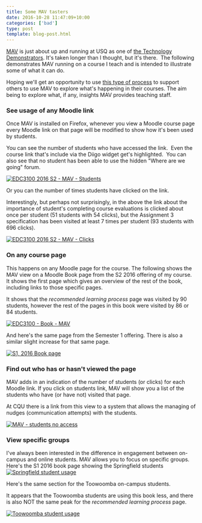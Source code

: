 ```yaml
---
title: Some MAV tasters
date: 2016-10-28 11:47:09+10:00
categories: ['bad']
type: post
template: blog-post.html
---
```

[MAV](https://github.com/damoclark/mav-enterprise) is just about up and running at USQ as one of [the Technology Demonstrators](https://www.usq.edu.au/learning-teaching/demonstrators/about). It's taken longer than I thought, but it's there.  The following demonstrates MAV running on a course I teach and is intended to illustrate some of what it can do.

Hoping we'll get an opportunity to use [this type of process](/blog2/2016/09/08/making-course-activity-more-transparent-a-proposed-use-of-mav/#using) to support others to use MAV to explore what's happening in their courses. The aim being to explore what, if any, insights MAV provides teaching staff.

### See usage of any Moodle link

Once MAV is installed on Firefox, whenever you view a Moodle course page every Moodle link on that page will be modified to show how it's been used by students.

You can see the number of students who have accessed the link.  Even the course link that's include via the Diigo widget get's highlighted.  You can also see that no student has been able to use the hidden "Where are we going" forum.

[![EDC3100 2016 S2 - MAV - Students](images/30308832290_0a50493e94_z.jpg)](https://www.flickr.com/photos/david_jones/30308832290/in/dateposted-public/ "EDC3100 2016 S2 - MAV - Students")

Or you can the number of times students have clicked on the link.

Interestingly, but perhaps not surprisingly, in the above the link about the importance of student's completing course evaluations is clicked about once per student (51 students with 54 clicks), but the Assignment 3 specification has been visited at least 7 times per student (93 students with 696 clicks).

[![EDC3100 2016 S2 - MAV - Clicks](images/29976969954_ca9313f2e7_z.jpg)](https://www.flickr.com/photos/david_jones/29976969954/in/dateposted-public/ "EDC3100 2016 S2 - MAV - Clicks")

### On any course page

This happens on any Moodle page for the course. The following shows the MAV view on a Moodle Book page from the S2 2016 offering of my course. It shows the first page which gives an overview of the rest of the book, including links to those specific pages.

It shows that the _recommended learning process_ page was visited by 90 students, however the rest of the pages in this book were visited by 86 or 84 students.

[![EDC3100 - Book - MAV](images/30491845652_441b6218fd_z.jpg)](https://www.flickr.com/photos/david_jones/30491845652/in/dateposted-public/ "EDC3100 - Book - MAV")

And here's the same page from the Semester 1 offering. There is also a similar slight increase for that same page.

[![S1, 2016 Book page](images/30492286212_f17151b9e8_z.jpg)](https://www.flickr.com/photos/david_jones/30492286212/in/dateposted-public/ "S1, 2016 Book page")

### Find out who has or hasn't viewed the page

MAV adds in an indication of the number of students (or clicks) for each Moodle link. If you click on students link, MAV will show you a list of the students who have (or have not) visited that page.

At CQU there is a link from this view to a system that allows the managing of nudges (communication attempts) with the students.

[![MAV - students no access](images/29977117394_8143845fd7_z.jpg)](https://www.flickr.com/photos/david_jones/29977117394/in/dateposted-public/ "MAV - students no access")

### View specific groups

I've always been interested in the difference in engagement between on-campus and online students. MAV allows you to focus on specific groups. Here's the S1 2016 book page showing the Springfield students [![Springfield student usage](images/29977456554_cb669e7658.jpg)](https://www.flickr.com/photos/david_jones/29977456554/in/dateposted-public/ "Springfield student usage")

Here's the same section for the Toowoomba on-campus students.

It appears that the Toowoomba students are using this book less, and there is also NOT the same peak for the _recommended learning process_ page.

[![Toowoomba student usage](images/29975453003_b9a26287a1.jpg)](https://www.flickr.com/photos/david_jones/29975453003/in/dateposted-public/ "Toowoomba student usage")